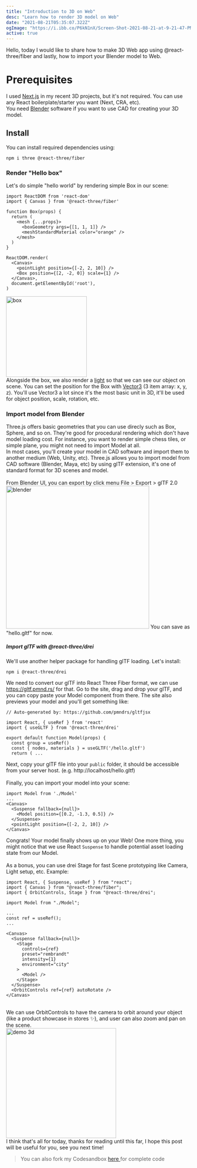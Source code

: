 ```yaml
---
title: "Introduction to 3D on Web"
desc: "Learn how to render 3D model on Web"
date: "2021-08-21T05:35:07.322Z"
ogImage: "https://i.ibb.co/P6kN1nX/Screen-Shot-2021-08-21-at-9-21-47-PM.jpg"
active: true
---
```


Hello, today I would like to share how to make 3D Web app using
@react-three/fiber and lastly, how to import your Blender model to
Web.

# Prerequisites

I used
<a href="https://nextjs.org/" class="underline text-blue-400">
Next.js</a>
in my recent 3D projects, but it's not required. You can use any React
boilerplate/starter you want (Next, CRA, etc). <br />
You need
<a
class="text-blue-400 underline"
href="https://www.blender.org/">
Blender</a>
software if you want to use CAD for creating your 3D model.

## Install

You can install required dependencies using:

```
npm i three @react-three/fiber
```

### Render "Hello box"

Let's do simple "hello world" by rendering simple Box in our scene:

```
import ReactDOM from 'react-dom'
import { Canvas } from '@react-three/fiber'

function Box(props) {
  return (
    <mesh {...props}>
      <boxGeometry args={[1, 1, 1]} />
      <meshStandardMaterial color="orange" />
    </mesh>
  )
}

ReactDOM.render(
  <Canvas>
    <pointLight position={[-2, 2, 10]} />
    <Box position={[2, -2, 0]} scale={1} />
  </Canvas>,
  document.getElementById('root'),
)
```

<img
class="border"
style="height: 220px"
alt="box"
src="https://i.ibb.co/bRYqtwS/Screen-Shot-2021-08-21-at-8-04-26-PM.png"
/>
<br />
Alongside the box, we also render a
<a
            href="https://threejs.org/docs/#api/en/lights/PointLight"
            class="underline text-blue-500"
          >
light</a>
so that we can see our object on scene. You can set the position for
the Box with
<a
            href="https://threejs.org/docs/#api/en/math/Vector3"
            class="underline text-blue-500"
          >
Vector3</a>
(3 item array: x, y, z). You'll use Vector3 a lot since it's the most
basic unit in 3D, it'll be used for object position, scale, rotation,
etc.

### Import model from Blender

Three.js offers basic geometries that you can use direcly such as Box,
Sphere, and so on. They're good for procedural rendering which don't
have model loading cost. For instance, you want to render simple chess
tiles, or simple plane, you might not need to import Model at all.
<br />
In most cases, you'll create your model in CAD software and import
them to another medium (Web, Unity, etc). Three.js allows you to
import model from CAD software (Blender, Maya, etc) by using glTF
extension, it's one of standard format for 3D scenes and model. <br />
<br />
From Blender UI, you can export by click menu File > Export > glTF 2.0
<br />
<img
style="height: 390px"
alt="blender"
src="https://i.ibb.co/w4PbMNG/Screen-Shot-2021-08-21-at-8-36-08-PM.jpg"
/>
You can save as "hello.gltf" for now. <br />

##### Import glTF with @react-three/drei

We'll use another helper package for handling glTF loading. Let's
install: <br />

```
npm i @react-three/drei
```

We need to convert our glTF into React Three Fiber format, we can use
<a href="https://gltf.pmnd.rs/" class="underline text-blue-500">
https://gltf.pmnd.rs/
</a> for that. Go to the site, drag and drop your glTF, and you can copy paste your
Model component from there. The site also previews your model and
you'll get something like: <br />

```
// Auto-generated by: https://github.com/pmndrs/gltfjsx

import React, { useRef } from 'react'
import { useGLTF } from '@react-three/drei'

export default function Model(props) {
  const group = useRef()
  const { nodes, materials } = useGLTF('/hello.gltf')
  return ( ...
```

Next, copy your glTF file into your `public` folder, it should be
accessible from your server host. (e.g. http://localhost/hello.gltf)
<br />
<br />
Finally, you can import your model into your scene: <br />

```
import Model from './Model'
...
<Canvas>
  <Suspense fallback={null}>
    <Model position={[0.2, -1.3, 0.5]} />
  </Suspense>
  <pointLight position={[-2, 2, 10]} />
</Canvas>
```

Congrats! Your model finally shows up on your Web! One more thing, you
might notice that we use React `Suspense` to handle potential asset
loading state from our Model. <br />
<br />
As a bonus, you can use drei Stage for fast Scene prototyping like
Camera, Light setup, etc. Example: <br />

```
import React, { Suspense, useRef } from "react";
import { Canvas } from "@react-three/fiber";
import { OrbitControls, Stage } from "@react-three/drei";

import Model from "./Model";

...
const ref = useRef();
...

<Canvas>
  <Suspense fallback={null}>
    <Stage
      controls={ref}
      preset="rembrandt"
      intensity={1}
      environment="city"
    >
      <Model />
    </Stage>
  </Suspense>
  <OrbitControls ref={ref} autoRotate />
</Canvas>
```

<br />
We can use OrbitControls to have the camera to orbit around your
object (like a product showcase in stores ✨), and user can also zoom
and pan on the scene.
<br />
<img
  style="height: 300px"
  alt="demo 3d"
  src="https://i.ibb.co/P6kN1nX/Screen-Shot-2021-08-21-at-9-21-47-PM.jpg"
/>
<br />
I think that's all for today, thanks for reading until this far,
I hope this post will be useful for you, see you next time!

<blockquote class="border-l-4 border-green-500 italic my-8 pl-2 md:pl-3">
  You can also fork my Codesandbox
  <a
    class="underline text-blue-500"
    href="https://codesandbox.io/s/react-3d-starter-ejmfi"
  >
    here
  </a>
  for complete code
</blockquote>
